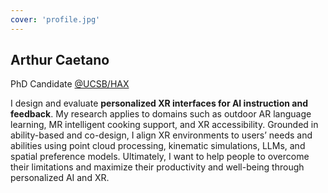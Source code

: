 ```yaml
---
cover: 'profile.jpg'
---
```


## Arthur Caetano

PhD Candidate [@UCSB/HAX](https://sites.cs.ucsb.edu/~sra/index.html)


I design and evaluate **personalized XR interfaces for AI instruction and feedback**. My research applies to domains such as outdoor AR language learning, MR intelligent cooking support, and XR accessibility. Grounded in ability-based and co-design, I align XR environments to users’ needs and abilities using point cloud processing, kinematic simulations, LLMs, and spatial preference models. Ultimately, I want to help people to overcome their limitations and maximize their productivity and well-being through personalized AI and XR.
